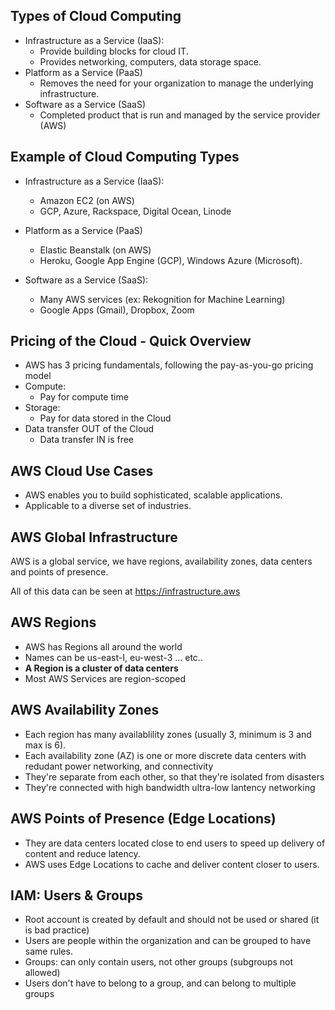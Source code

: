 ## Types of Cloud Computing

* Infrastructure as a Service (IaaS):
  * Provide building blocks for cloud IT.
  * Provides networking, computers, data storage space.
* Platform as a Service (PaaS)
  * Removes the need for your organization to manage the underlying infrastructure.
* Software as a Service (SaaS)
  * Completed product that is run and managed by the service provider (AWS)

## Example of Cloud Computing Types

* Infrastructure as a Service (IaaS):

  * Amazon EC2 (on AWS)
  * GCP, Azure, Rackspace, Digital Ocean, Linode
* Platform as a Service (PaaS)

  * Elastic Beanstalk (on AWS)
  * Heroku, Google App Engine (GCP), Windows Azure (Microsoft).
* Software as a Service (SaaS):

  * Many AWS services (ex: Rekognition for Machine Learning)
  * Google Apps (Gmail), Dropbox, Zoom

## Pricing of the Cloud - Quick Overview

* AWS has 3 pricing fundamentals, following the pay-as-you-go pricing model
* Compute:
  * Pay for compute time
* Storage:
  * Pay for data stored in the Cloud
* Data transfer OUT of the Cloud
  * Data transfer IN is free

## AWS Cloud Use Cases

* AWS enables you to build sophisticated, scalable applications.
* Applicable to a diverse set of industries.

## AWS Global Infrastructure

AWS is a global service, we have regions, availability zones, data centers and points of presence.

All of this data can be seen at https://infrastructure.aws

## AWS Regions

* AWS has Regions all around the world
* Names can be us-east-I, eu-west-3 ... etc..
* **A Region is a cluster of data centers**
* Most AWS Services are region-scoped

## AWS Availability Zones

* Each region has many availablility zones (usually 3, minimum is 3 and max is 6).
* Each availability zone (AZ) is one or more discrete data centers with redudant power networking, and connectivity
* They're separate from each other, so that they're isolated from disasters
* They're connected with high bandwidth ultra-low lantency networking

## AWS Points of Presence (Edge Locations)

* They are data centers located close to end users to speed up delivery of content and reduce latency.
* AWS uses Edge Locations to cache and deliver content closer to users.

## IAM: Users & Groups

* Root account is created by default and should not be used or shared (it is bad practice)
* Users are people within the organization and can be grouped to have same rules.
* Groups: can only contain users, not other groups (subgroups not allowed)
* Users don't have to belong to a group, and can belong to multiple groups
